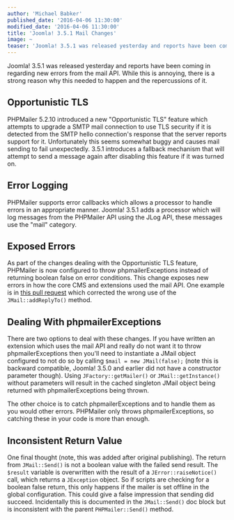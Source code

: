 ```yaml
---
author: 'Michael Babker'
published_date: '2016-04-06 11:30:00'
modified_date: '2016-04-06 11:30:00'
title: 'Joomla! 3.5.1 Mail Changes'
image: ~
teaser: 'Joomla! 3.5.1 was released yesterday and reports have been coming in regarding new errors from the mail API. While this is annoying, there is a strong reason why this needed to happen and the repercussions of it.'
---
```


Joomla! 3.5.1 was released yesterday and reports have been coming in regarding new errors from the mail API. While this is annoying, there is a strong reason why this needed to happen and the repercussions of it.

## Opportunistic TLS

PHPMailer 5.2.10 introduced a new "Opportunistic TLS" feature which attempts to upgrade a SMTP mail connection to use TLS security if it is detected from the SMTP hello connection's response that the server reports support for it. Unfortunately this seems somewhat buggy and causes mail sending to fail unexpectedly. 3.5.1 introduces a fallback mechanism that will attempt to send a message again after disabling this feature if it was turned on.

## Error Logging

PHPMailer supports error callbacks which allows a processor to handle errors in an appropriate manner. Joomla! 3.5.1 adds a processor which will log messages from the PHPMailer API using the JLog API, these messages use the "mail" category.

## Exposed Errors

As part of the changes dealing with the Opportunistic TLS feature, PHPMailer is now configured to throw phpmailerExceptions instead of returning boolean false on error conditions. This change exposes new errors in how the core CMS and extensions used the mail API. One example is in [this pull request](https://github.com/joomla/joomla-cms/pull/9577) which corrected the wrong use of the `JMail::addReplyTo()` method.

## Dealing With phpmailerExceptions

There are two options to deal with these changes. If you have written an extension which uses the mail API and really do not want it to throw phpmailerExceptions then you'll need to instantiate a JMail object configured to not do so by calling `$mail = new JMail(false);` (note this is backward compatible, Joomla! 3.5.0 and earlier did not have a constructor parameter though). Using `JFactory::getMailer()` or `JMail::getInstance()` without parameters will result in the cached singleton JMail object being returned with phpmailerExceptions being thrown.

The other choice is to catch phpmailerExceptions and to handle them as you would other errors. PHPMailer only throws phpmailerExceptions, so catching these in your code is more than enough.

## Inconsistent Return Value

One final thought (note, this was added after original publishing). The return from `JMail::Send()` is not a boolean value with the failed send result. The `$result` variable is overwritten with the result of a `JError::raiseNotice()` call, which returns a `JException` object. So if scripts are checking for a boolean false return, this only happens if the mailer is set offline in the global configuration. This could give a false impression that sending did succeed. Incidentally this is documented in the `JMail::Send()` doc block but is inconsistent with the parent `PHPMailer::Send()` method.
